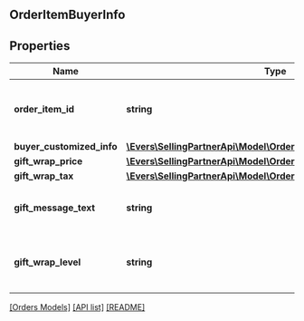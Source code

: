 ## OrderItemBuyerInfo

## Properties

Name | Type | Description | Notes
------------ | ------------- | ------------- | -------------
**order_item_id** | **string** | An Amazon-defined order item identifier. |
**buyer_customized_info** | [**\Evers\SellingPartnerApi\Model\Orders\BuyerCustomizedInfoDetail**](BuyerCustomizedInfoDetail.md) |  | [optional]
**gift_wrap_price** | [**\Evers\SellingPartnerApi\Model\Orders\Money**](Money.md) |  | [optional]
**gift_wrap_tax** | [**\Evers\SellingPartnerApi\Model\Orders\Money**](Money.md) |  | [optional]
**gift_message_text** | **string** | A gift message provided by the buyer. | [optional]
**gift_wrap_level** | **string** | The gift wrap level specified by the buyer. | [optional]

[[Orders Models]](../) [[API list]](../../Api) [[README]](../../../README.md)

